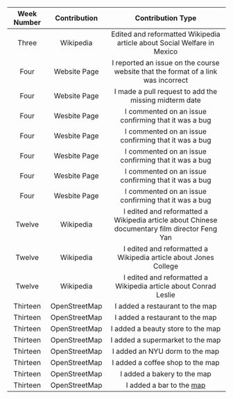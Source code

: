 | Week Number |Contribution |Contribution Type|
|:-------:|:-----------:|:----------------:|
| Three  | Wikipedia    | Edited and reformatted Wikipedia article about Social Welfare in Mexico |
| Four   | Website Page | I reported an issue on the course website that the format of a link was incorrect |
| Four   | Website Page | I made a pull request to add the missing midterm date | 
| Four   | Wesbite Page | I commented on an issue confirming that it was a bug |
| Four   | Wesbite Page | I commented on an issue confirming that it was a bug |
| Four   | Wesbite Page | I commented on an issue confirming that it was a bug |
| Four   | Wesbite Page | I commented on an issue confirming that it was a bug |
| Four   | Wesbite Page | I commented on an issue confirming that it was a bug |
| Twelve | Wikipedia | I edited and reformatted a Wikipedia article about Chinese documentary film director Feng Yan |
| Twelve | Wikipedia | I edited and reformatted a Wikipedia article about Jones College |
| Twelve | Wikipedia | I edited and reformatted a Wikipedia article about Conrad Leslie |
| Thirteen | OpenStreetMap | I added a restaurant to the map |
| Thirteen | OpenStreetMap | I added a restaurant to the map |
| Thirteen | OpenStreetMap | I added a beauty store to the map |
| Thirteen | OpenStreetMap | I added a supermarket to the map |
| Thirteen | OpenStreetMap | I added an NYU dorm to the map |
| Thirteen | OpenStreetMap | I added a coffee shop to the map |
| Thirteen | OpenStreetMap | I added a bakery to the map |
| Thirteen | OpenStreetMap | I added a bar to the [map](https://www.openstreetmap.org/user/NatalieToto/history#map=6/39.758/-76.575) |

